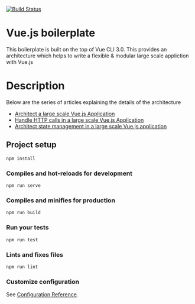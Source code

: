 [![Build Status](https://travis-ci.org/arunredhu/orders-app.svg?branch=master)](https://travis-ci.org/arunredhu/vuejs_boilerplate)

# Vue.js boilerplate

This boilerplate is built on the top of Vue CLI 3.0. This provides an architecture which helps to write a flexible & modular large scale appliction with Vue.js

# Description

Below are the series of articles explaining the details of the architecture

- [Architect a large scale Vue.js Application](http://bit.ly/2X1aaTf)
- [Handle HTTP calls in a large scale Vue.js Application](http://bit.ly/2MjNL2X)
- [Architect state management in a large scale Vue.js application](http://bit.ly/2HN8zu6)

## Project setup

```
npm install
```

### Compiles and hot-reloads for development

```
npm run serve
```

### Compiles and minifies for production

```
npm run build
```

### Run your tests

```
npm run test
```

### Lints and fixes files

```
npm run lint
```

### Customize configuration

See [Configuration Reference](https://cli.vuejs.org/config/).
